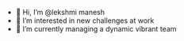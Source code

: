 - 👋 Hi, I’m @lekshmi manesh               
- 👀 I’m interested in new challenges at work
- 🌱 I’m currently managing a dynamic vibrant team
<!---
lmanesh/lmanesh is a ✨ special ✨ repository because its `README.md` (this file) appears on your GitHub profile.
You can click the Preview link to take a look at your changes.
--->
